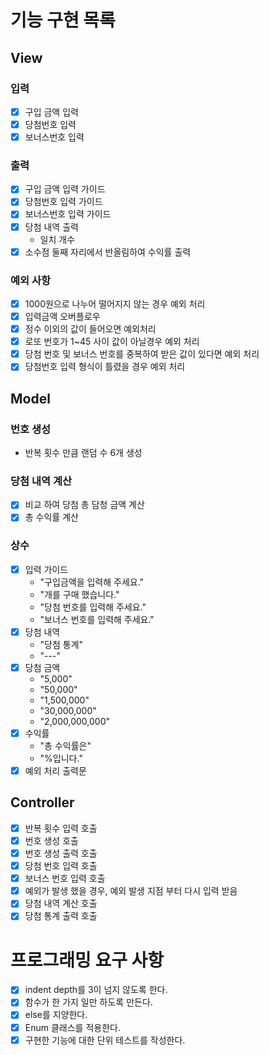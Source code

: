 # 기능 구현 목록

## View

### 입력

- [x] 구입 금액 입력
- [x] 당첨번호 입력
- [x] 보너스번호 입력

### 출력

- [x] 구입 금액 입력 가이드
- [x] 당첨번호 입력 가이드
- [x] 보너스번호 입력 가이드
- [x] 당첨 내역 출력
    - 일치 개수
- [x] 소수점 둘째 자리에서 반올림하여 수익률 출력

### 예외 사항

- [x] 1000원으로 나누어 떨어지지 않는 경우 예외 처리
- [x] 입력금액 오버플로우
- [x] 정수 이외의 값이 들어오면 예외처리
- [x] 로또 번호가 1~45 사이 값이 아닐경우 예외 처리
- [x] 당첨 번호 및 보너스 번호를 중복하여 받은 값이 있다면 예외 처리
- [x] 당첨번호 입력 형식이 틀렸을 경우 예외 처리

## Model

### 번호 생성

- 반복 횟수 만큼 랜덤 수 6개 생성

### 당첨 내역 계산

- [x] 비교 하여 당첨 총 담청 금액 계산
- [x] 총 수익률 계산

### 상수

- [x] 입력 가이드
    - "구입금액을 입력해 주세요."
    - "개를 구매 했습니다."
    - "당첨 번호를 입력해 주세요."
    - "보너스 번호를 입력해 주세요."
- [x] 당첨 내역
    - "당첨 통계"
    - "---"
- [x] 당첨 금액
    - "5,000"
    - "50,000"
    - "1,500,000"
    - "30,000,000"
    - "2,000,000,000"
- [x] 수익률
    - "총 수익률은"
    - "%입니다."
- [x] 예외 처리 출력문

## Controller

- [x] 반복 횟수 입력 호출
- [x] 번호 생성 호출
- [x] 번호 생성 출력 호출
- [x] 당첨 번호 입력 호출
- [x] 보너스 번호 입력 호출
- [x] 예외가 발생 했을 경우, 예외 발생 지점 부터 다시 입력 받음
- [x] 당첨 내역 계산 호출
- [x] 당첨 통계 출력 호출

# 프로그래밍 요구 사항

- [x] indent depth를 3이 넘지 않도록 한다.
- [x] 함수가 한 가지 일만 하도록 만든다.
- [x] else를 지양한다.
- [x] Enum 클래스를 적용한다.
- [x] 구현한 기능에 대한 단위 테스트를 작성한다.